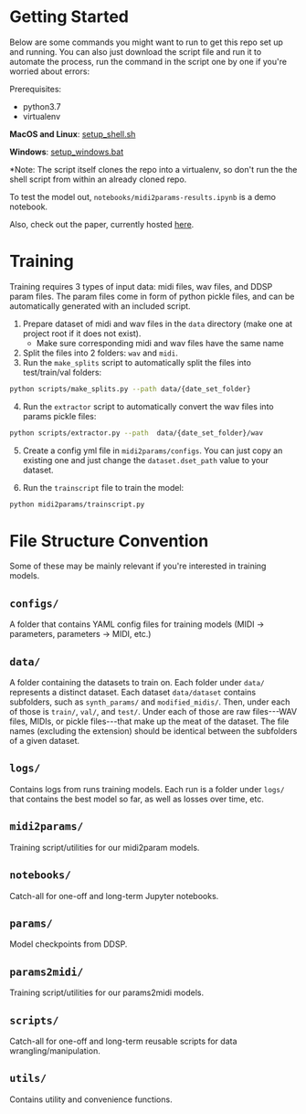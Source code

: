 # Getting Started

Below are some commands you might want to run to get this repo set up and running. 
You can also just download the script file and run it to automate the process, run the command in the script one by one if you're worried about errors:

Prerequisites: 
 - python3.7
 - virtualenv

**MacOS and Linux**:
[setup_shell.sh](https://raw.githubusercontent.com/poohcom1/midi2params/main/setup_windows.bat)

**Windows**:
[setup_windows.bat](https://raw.githubusercontent.com/poohcom1/midi2params/main/setup_shell.sh)

*Note: The script itself clones the repo into a virtualenv, so don't run the the shell script from within an already cloned repo. 

To test the model out, `notebooks/midi2params-results.ipynb` is a demo notebook.

Also, check out the paper, currently hosted [here](https://cs.stanford.edu/~rjcaste/research/realistic_midi.pdf).

# Training
Training requires 3 types of input data: midi files, wav files, and DDSP param files. 
The param files come in form of python pickle files, and can be automatically generated with an included script.

1. Prepare dataset of midi and wav files in the `data` directory (make one at project root if it does not exist).
   - Make sure corresponding midi and wav files have the same name
2. Split the files into 2 folders: `wav` and `midi`.
3. Run the `make_splits` script to automatically split the files into test/train/val folders:
```sh
python scripts/make_splits.py --path data/{date_set_folder}
```
4. Run the `extractor` script to automatically convert the wav files into params pickle files:
```sh
python scripts/extractor.py --path  data/{date_set_folder}/wav
```
5. Create a config yml file in `midi2params/configs`. You can just copy an existing one and just change the `dataset.dset_path` value to your dataset.

6. Run the `trainscript` file to train the model:
```sh
python midi2params/trainscript.py 
```

# File Structure Convention

Some of these may be mainly relevant if you're interested in training models.

## `configs/`

A folder that contains YAML config files for training models (MIDI -> parameters, parameters -> MIDI, etc.)

## `data/`

A folder containing the datasets to train on. Each folder under `data/` represents a distinct dataset. Each dataset `data/dataset` contains subfolders, such as `synth_params/` and `modified_midis/`. Then, under each of those is `train/`, `val/`, and `test/`. Under each of those are raw files---WAV files, MIDIs, or pickle files---that make up the meat of the dataset. The file names (excluding the extension) should be identical between the subfolders of a given dataset.

## `logs/`

Contains logs from runs training models. Each run is a folder under `logs/` that contains the best model so far, as well as losses over time, etc.

## `midi2params/`

Training script/utilities for our midi2param models.

## `notebooks/`

Catch-all for one-off and long-term Jupyter notebooks.

## `params/`

Model checkpoints from DDSP.

## `params2midi/`

Training script/utilities for our params2midi models.

## `scripts/`

Catch-all for one-off and long-term reusable scripts for data wrangling/manipulation.

## `utils/`

Contains utility and convenience functions.
